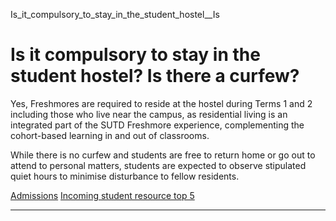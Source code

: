 Is_it_compulsory_to_stay_in_the_student_hostel__Is



Is it compulsory to stay in the student hostel? Is there a curfew?
==================================================================

Yes, Freshmores are required to reside at the hostel during Terms 1 and 2 including those who live near the campus, as residential living is an integrated part of the SUTD Freshmore experience, complementing the cohort-based learning in and out of classrooms.



While there is no curfew and students are free to return home or go out to attend to personal matters, students are expected to observe stipulated quiet hours to minimise disturbance to fellow residents.

[Admissions](https://www.sutd.edu.sg/tag/admissions/) [Incoming student resource top 5](https://www.sutd.edu.sg/tag/incoming-student-resource-top-5/)

---

